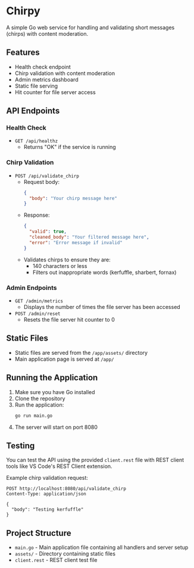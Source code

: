 # Chirpy

A simple Go web service for handling and validating short messages (chirps) with content moderation.

## Features

- Health check endpoint
- Chirp validation with content moderation
- Admin metrics dashboard
- Static file serving
- Hit counter for file server access

## API Endpoints

### Health Check
- `GET /api/healthz`
  - Returns "OK" if the service is running

### Chirp Validation
- `POST /api/validate_chirp`
  - Request body:
    ```json
    {
      "body": "Your chirp message here"
    }
    ```
  - Response:
    ```json
    {
      "valid": true,
      "cleaned_body": "Your filtered message here",
      "error": "Error message if invalid"
    }
    ```
  - Validates chirps to ensure they are:
    - 140 characters or less
    - Filters out inappropriate words (kerfuffle, sharbert, fornax)

### Admin Endpoints
- `GET /admin/metrics`
  - Displays the number of times the file server has been accessed
- `POST /admin/reset`
  - Resets the file server hit counter to 0

## Static Files
- Static files are served from the `/app/assets/` directory
- Main application page is served at `/app/`

## Running the Application

1. Make sure you have Go installed
2. Clone the repository
3. Run the application:
   ```bash
   go run main.go
   ```
4. The server will start on port 8080

## Testing

You can test the API using the provided `client.rest` file with REST client tools like VS Code's REST Client extension.

Example chirp validation request:
```http
POST http://localhost:8080/api/validate_chirp
Content-Type: application/json

{
  "body": "Testing kerfuffle"
}
```

## Project Structure

- `main.go` - Main application file containing all handlers and server setup
- `assets/` - Directory containing static files
- `client.rest` - REST client test file 